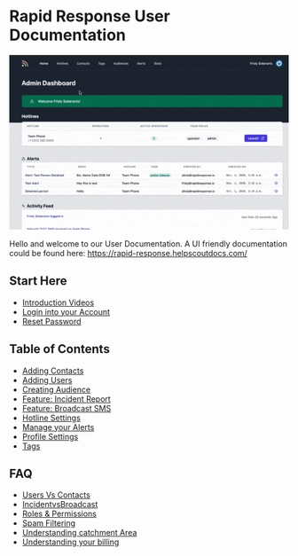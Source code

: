 # Rapid Response User Documentation
![](/assets/Hotline%20Settings.gif)

Hello and welcome to our User Documentation. A UI friendly documentation could be found here: https://rapid-response.helpscoutdocs.com/


## Start Here
- [Introduction Videos](Docs/Introduction%20Videos.md)
- [Login into your Account](Docs/Login%20to%20your%20account.md)
- [Reset Password](Docs/Reset%20Password.md)

## Table of Contents
- [Adding Contacts](/Docs/Adding%20Contacts.md)
- [Adding Users](/Docs/Adding%20Users.md)
- [Creating Audience](Docs/Creating%20Audiences.md)
- [Feature: Incident Report](Docs/Feature:%20Incident%20Reporting.md)
- [Feature: Broadcast SMS](Docs/Feature:%20Broadcast%20SMS.md)
- [Hotline Settings](Docs/Hotline%20Settings.md)
- [Manage your Alerts](Docs/Manage%20your%20Alerts.md)
- [Profile Settings](Docs/Profile%20Settings.md)
- [Tags](Docs/Tags.md)

## FAQ
- [Users Vs Contacts](Docs/UsersvsContacts.md)
- [IncidentvsBroadcast](Docs/IncidentvsBroadcast.md)
- [Roles & Permissions](Docs/Roles%20&%20Permissions.md)
- [Spam Filtering](Docs/Spam%20Filtering.md)
- [Understanding catchment Area](Docs/Understanding%20Catchment%20Areas.md)
- [Understanding your billing](Docs/Understanding%20your%20billing.md)
